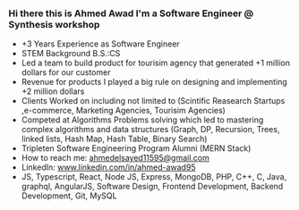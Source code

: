 ### Hi there this is Ahmed Awad I'm a Software Engineer @ Synthesis workshop


- +3 Years Experience as Software Engineer
- STEM Background B.S.:CS
- Led a team to build product for tourisim agency that generated +1 million dollars for our customer
- Revenue for products I played a big rule on designing and implementing +2 million dollars
- Clients Worked on including not limited to (Scintific Reasearch Startups ,e-commerce, Marketing Agencies, Tourisim Agencies)
- Competed at Algorithms Problems solving which led to mastering complex algorithms and data structures (Graph, DP, Recursion, Trees, linked lists, Hash Map, Hash Table, Binary Search)
- Tripleten Software Engineering Program Alumni (MERN Stack)
- How to reach me: ahmedelsayed11595@gmail.com
- LinkedIn: www.linkedin.com/in/ahmed-awad95
- JS, Typescript, React, Node JS, Express, MongoDB, PHP, C++, C, Java, graphql, AngularJS, Software Design, Frontend Development, Backend Development, Git, MySQL 
